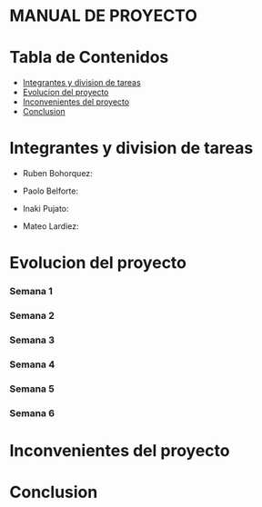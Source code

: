 # MANUAL DE PROYECTO

# Tabla de Contenidos

- [Integrantes y division de tareas](#integrantes-y-division-de-tareas)
- [Evolucion del proyecto](#evolucion-del-proyecto)
- [Inconvenientes del proyecto](#inconvenientes-del-proyecto)
- [Conclusion](#conclusion)


# Integrantes y division de tareas

- Ruben Bohorquez: 

- Paolo Belforte: 

- Inaki Pujato:

- Mateo Lardiez: 

# Evolucion del proyecto

### Semana 1
### Semana 2
### Semana 3
### Semana 4
### Semana 5
### Semana 6

# Inconvenientes del proyecto

# Conclusion
